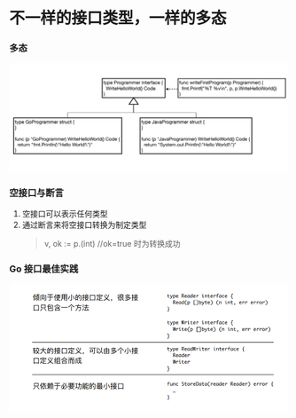 # 不一样的接口类型，一样的多态

### 多态

![多态](../resource/多态.png)

### 空接⼝与断⾔

1. 空接⼝可以表示任何类型
2. 通过断⾔来将空接⼝转换为制定类型
   > v, ok := p.(int) //ok=true 时为转换成功

### Go 接⼝最佳实践

![接口最佳实践](../resource/接口最佳实践.png)